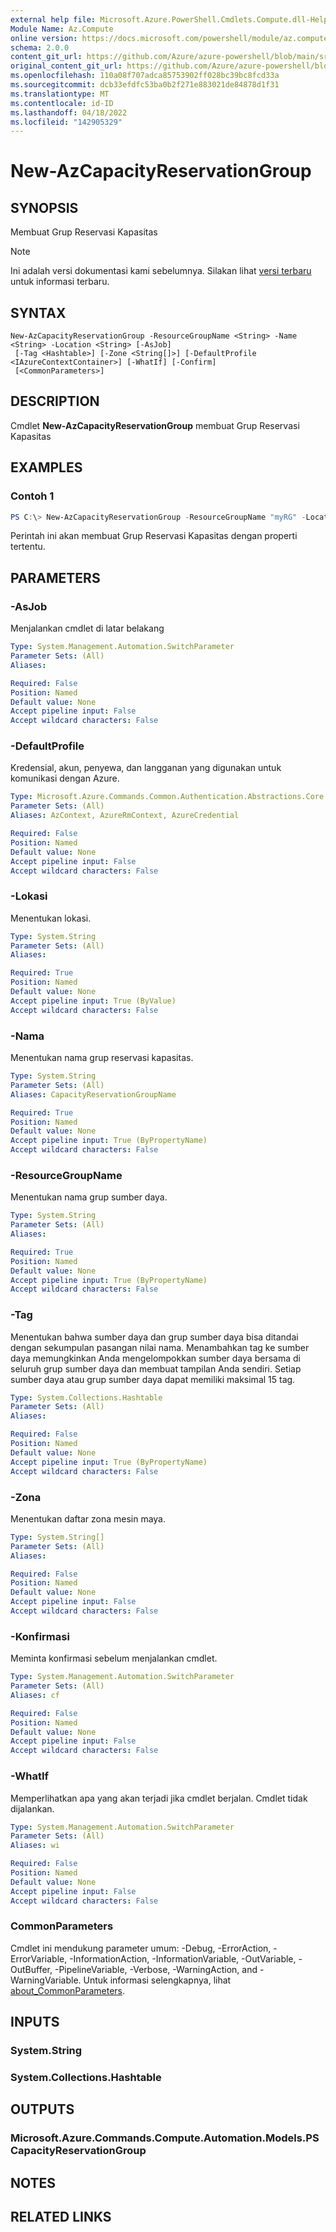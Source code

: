 ```yaml
---
external help file: Microsoft.Azure.PowerShell.Cmdlets.Compute.dll-Help.xml
Module Name: Az.Compute
online version: https://docs.microsoft.com/powershell/module/az.compute/new-azcapacityreservationgroup
schema: 2.0.0
content_git_url: https://github.com/Azure/azure-powershell/blob/main/src/Compute/Compute/help/New-AzCapacityReservationGroup.md
original_content_git_url: https://github.com/Azure/azure-powershell/blob/main/src/Compute/Compute/help/New-AzCapacityReservationGroup.md
ms.openlocfilehash: 110a08f707adca85753902ff028bc39bc8fcd33a
ms.sourcegitcommit: dcb33efdfc53ba0b2f271e883021de84878d1f31
ms.translationtype: MT
ms.contentlocale: id-ID
ms.lasthandoff: 04/18/2022
ms.locfileid: "142905329"
---
```

# New-AzCapacityReservationGroup

## SYNOPSIS
Membuat Grup Reservasi Kapasitas

> [!NOTE]
>Ini adalah versi dokumentasi kami sebelumnya. Silakan lihat [versi terbaru](/powershell/module/az.compute/new-azcapacityreservationgroup) untuk informasi terbaru.

## SYNTAX

```
New-AzCapacityReservationGroup -ResourceGroupName <String> -Name <String> -Location <String> [-AsJob]
 [-Tag <Hashtable>] [-Zone <String[]>] [-DefaultProfile <IAzureContextContainer>] [-WhatIf] [-Confirm]
 [<CommonParameters>]
```

## DESCRIPTION
Cmdlet **New-AzCapacityReservationGroup** membuat Grup Reservasi Kapasitas

## EXAMPLES

### Contoh 1
```powershell
PS C:\> New-AzCapacityReservationGroup -ResourceGroupName "myRG" -Location "eastus" -Name "myCapacityReservationGroup"
```

Perintah ini akan membuat Grup Reservasi Kapasitas dengan properti tertentu. 

## PARAMETERS

### -AsJob
Menjalankan cmdlet di latar belakang

```yaml
Type: System.Management.Automation.SwitchParameter
Parameter Sets: (All)
Aliases:

Required: False
Position: Named
Default value: None
Accept pipeline input: False
Accept wildcard characters: False
```

### -DefaultProfile
Kredensial, akun, penyewa, dan langganan yang digunakan untuk komunikasi dengan Azure.

```yaml
Type: Microsoft.Azure.Commands.Common.Authentication.Abstractions.Core.IAzureContextContainer
Parameter Sets: (All)
Aliases: AzContext, AzureRmContext, AzureCredential

Required: False
Position: Named
Default value: None
Accept pipeline input: False
Accept wildcard characters: False
```

### -Lokasi
Menentukan lokasi.

```yaml
Type: System.String
Parameter Sets: (All)
Aliases:

Required: True
Position: Named
Default value: None
Accept pipeline input: True (ByValue)
Accept wildcard characters: False
```

### -Nama
Menentukan nama grup reservasi kapasitas.

```yaml
Type: System.String
Parameter Sets: (All)
Aliases: CapacityReservationGroupName

Required: True
Position: Named
Default value: None
Accept pipeline input: True (ByPropertyName)
Accept wildcard characters: False
```

### -ResourceGroupName
Menentukan nama grup sumber daya.

```yaml
Type: System.String
Parameter Sets: (All)
Aliases:

Required: True
Position: Named
Default value: None
Accept pipeline input: True (ByPropertyName)
Accept wildcard characters: False
```

### -Tag
Menentukan bahwa sumber daya dan grup sumber daya bisa ditandai dengan sekumpulan pasangan nilai nama. Menambahkan tag ke sumber daya memungkinkan Anda mengelompokkan sumber daya bersama di seluruh grup sumber daya dan membuat tampilan Anda sendiri. Setiap sumber daya atau grup sumber daya dapat memiliki maksimal 15 tag.

```yaml
Type: System.Collections.Hashtable
Parameter Sets: (All)
Aliases:

Required: False
Position: Named
Default value: None
Accept pipeline input: True (ByPropertyName)
Accept wildcard characters: False
```

### -Zona
Menentukan daftar zona mesin maya.

```yaml
Type: System.String[]
Parameter Sets: (All)
Aliases:

Required: False
Position: Named
Default value: None
Accept pipeline input: False
Accept wildcard characters: False
```

### -Konfirmasi
Meminta konfirmasi sebelum menjalankan cmdlet.

```yaml
Type: System.Management.Automation.SwitchParameter
Parameter Sets: (All)
Aliases: cf

Required: False
Position: Named
Default value: None
Accept pipeline input: False
Accept wildcard characters: False
```

### -WhatIf
Memperlihatkan apa yang akan terjadi jika cmdlet berjalan.
Cmdlet tidak dijalankan.

```yaml
Type: System.Management.Automation.SwitchParameter
Parameter Sets: (All)
Aliases: wi

Required: False
Position: Named
Default value: None
Accept pipeline input: False
Accept wildcard characters: False
```

### CommonParameters
Cmdlet ini mendukung parameter umum: -Debug, -ErrorAction, -ErrorVariable, -InformationAction, -InformationVariable, -OutVariable, -OutBuffer, -PipelineVariable, -Verbose, -WarningAction, and -WarningVariable. Untuk informasi selengkapnya, lihat [about_CommonParameters](http://go.microsoft.com/fwlink/?LinkID=113216).

## INPUTS

### System.String

### System.Collections.Hashtable

## OUTPUTS

### Microsoft.Azure.Commands.Compute.Automation.Models.PSCapacityReservationGroup

## NOTES

## RELATED LINKS
